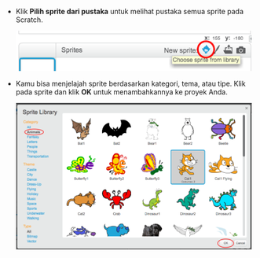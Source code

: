 + Klik **Pilih sprite dari pustaka** untuk melihat pustaka semua sprite pada Scratch.
    
    ![screenshot](images/sprite-library.png)

+ Kamu bisa menjelajah sprite berdasarkan kategori, tema, atau tipe. Klik pada sprite dan klik **OK** untuk menambahkannya ke proyek Anda.
    
    ![screenshot](images/sprite-choose.png)